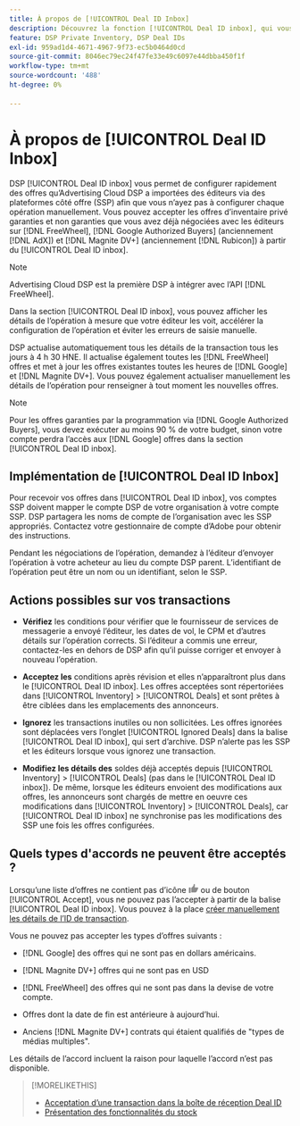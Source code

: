 ```yaml
---
title: À propos de [!UICONTROL Deal ID Inbox]
description: Découvrez la fonction [!UICONTROL Deal ID inbox], qui vous permet d’accepter les offres privées que vous avez déjà négociées avec les éditeurs sur  [!DNL FreeWheel], [!DNL Google Authorized Buyers] (formerly known as [!DNL AdX]), and [!DNL Magnite DV+] (anciennement [!DNL Rubicon]).
feature: DSP Private Inventory, DSP Deal IDs
exl-id: 959ad1d4-4671-4967-9f73-ec5b0464d0cd
source-git-commit: 8046ec79ec24f47fe33e49c6097e44dbba450f1f
workflow-type: tm+mt
source-wordcount: '488'
ht-degree: 0%

---
```


# À propos de [!UICONTROL Deal ID Inbox]

DSP [!UICONTROL Deal ID inbox] vous permet de configurer rapidement des offres qu’Advertising Cloud DSP a importées des éditeurs via des plateformes côté offre (SSP) afin que vous n’ayez pas à configurer chaque opération manuellement. Vous pouvez accepter les offres d’inventaire privé garanties et non garanties que vous avez déjà négociées avec les éditeurs sur [!DNL FreeWheel], [!DNL Google Authorized Buyers] (anciennement [!DNL AdX]) et [!DNL Magnite DV+] (anciennement [!DNL Rubicon]) à partir du [!UICONTROL Deal ID inbox].

>[!NOTE]
>
>Advertising Cloud DSP est la première DSP à intégrer avec l’API [!DNL FreeWheel].

Dans la section [!UICONTROL Deal ID inbox], vous pouvez afficher les détails de l’opération à mesure que votre éditeur les voit, accélérer la configuration de l’opération et éviter les erreurs de saisie manuelle.

DSP actualise automatiquement tous les détails de la transaction tous les jours à 4 h 30 HNE. Il actualise également toutes les [!DNL FreeWheel] offres et met à jour les offres existantes toutes les heures de [!DNL Google] et [!DNL Magnite DV+]. Vous pouvez également actualiser manuellement les détails de l’opération pour renseigner à tout moment les nouvelles offres.

<!-- MC: I'm not sure where I got the following. Is this currently true? -->
>[!NOTE]
>
>Pour les offres garanties par la programmation via [!DNL Google Authorized Buyers], vous devez exécuter au moins 90 % de votre budget, sinon votre compte perdra l’accès aux [!DNL Google] offres dans la section [!UICONTROL Deal ID inbox].

## Implémentation de [!UICONTROL Deal ID Inbox]

Pour recevoir vos offres dans [!UICONTROL Deal ID inbox], vos comptes SSP doivent mapper le compte DSP de votre organisation à votre compte SSP. DSP partagera les noms de compte de l’organisation avec les SSP appropriés. Contactez votre gestionnaire de compte d’Adobe pour obtenir des instructions.

Pendant les négociations de l’opération, demandez à l’éditeur d’envoyer l’opération à votre acheteur au lieu du compte DSP parent. L’identifiant de l’opération peut être un nom ou un identifiant, selon le SSP.

## Actions possibles sur vos transactions

* **Vérifiez** les conditions pour vérifier que le fournisseur de services de messagerie a envoyé l’éditeur, les dates de vol, le CPM et d’autres détails sur l’opération corrects. Si l’éditeur a commis une erreur, contactez-les en dehors de DSP afin qu’il puisse corriger et envoyer à nouveau l’opération.

* **Acceptez les** conditions après révision et elles n’apparaîtront plus dans le  [!UICONTROL Deal ID inbox]. Les offres acceptées sont répertoriées dans [!UICONTROL Inventory] > [!UICONTROL Deals] et sont prêtes à être ciblées dans les emplacements des annonceurs.

* **Ignorez** les transactions inutiles ou non sollicitées. Les offres ignorées sont déplacées vers l’onglet [!UICONTROL Ignored Deals] dans la balise [!UICONTROL Deal ID inbox], qui sert d’archive. DSP n’alerte pas les SSP et les éditeurs lorsque vous ignorez une transaction.

* **Modifiez les détails des** soldes déjà acceptés depuis  [!UICONTROL Inventory] >  [!UICONTROL Deals] (pas dans le  [!UICONTROL Deal ID inbox]). De même, lorsque les éditeurs envoient des modifications aux offres, les annonceurs sont chargés de mettre en oeuvre ces modifications dans [!UICONTROL Inventory] > [!UICONTROL Deals], car [!UICONTROL Deal ID inbox] ne synchronise pas les modifications des SSP une fois les offres configurées.

## Quels types d&#39;accords ne peuvent être acceptés ?

Lorsqu’une liste d’offres ne contient pas d’icône ![Accepter](/help/dsp/assets/accept.png) ou de bouton [!UICONTROL Accept], vous ne pouvez pas l’accepter à partir de la balise [!UICONTROL Deal ID inbox]. Vous pouvez à la place [créer manuellement les détails de l’ID de transaction](/help/dsp/inventory/deal-id-create.md).

Vous ne pouvez pas accepter les types d’offres suivants :

* [!DNL Google] des offres qui ne sont pas en dollars américains.

* [!DNL Magnite DV+] offres qui ne sont pas en USD

* [!DNL FreeWheel] des offres qui ne sont pas dans la devise de votre compte.

* Offres dont la date de fin est antérieure à aujourd’hui.

* Anciens [!DNL Magnite DV+] contrats qui étaient qualifiés de &quot;types de médias multiples&quot;.

Les détails de l’accord incluent la raison pour laquelle l’accord n’est pas disponible.

>[!MORELIKETHIS]
>
>* [Acceptation d’une transaction dans la boîte de réception Deal ID](deal-id-inbox-accept.md)
>* [Présentation des fonctionnalités du stock](inventory-overview.md)

